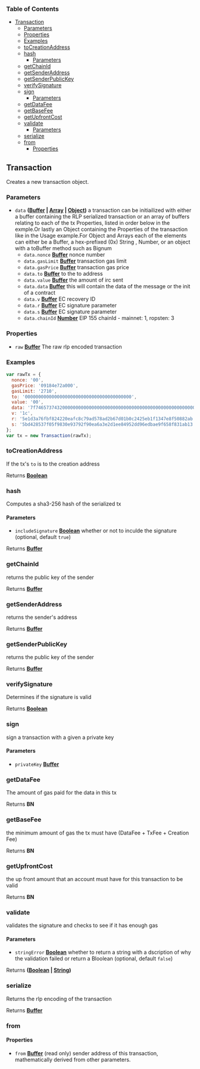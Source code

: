 <!-- Generated by documentation.js. Update this documentation by updating the source code. -->

### Table of Contents

-   [Transaction][1]
    -   [Parameters][2]
    -   [Properties][3]
    -   [Examples][4]
    -   [toCreationAddress][5]
    -   [hash][6]
        -   [Parameters][7]
    -   [getChainId][8]
    -   [getSenderAddress][9]
    -   [getSenderPublicKey][10]
    -   [verifySignature][11]
    -   [sign][12]
        -   [Parameters][13]
    -   [getDataFee][14]
    -   [getBaseFee][15]
    -   [getUpfrontCost][16]
    -   [validate][17]
        -   [Parameters][18]
    -   [serialize][19]
    -   [from][20]
        -   [Properties][21]

## Transaction

Creates a new transaction object.

### Parameters

-   `data` **([Buffer][22] \| [Array][23] \| [Object][24])** a transaction can be initiailized with either a buffer containing the RLP serialized transaction or an array of buffers relating to each of the tx Properties, listed in order below in the exmple.Or lastly an Object containing the Properties of the transaction like in the Usage example.For Object and Arrays each of the elements can either be a Buffer, a hex-prefixed (0x) String , Number, or an object with a toBuffer method such as Bignum
    -   `data.nonce` **[Buffer][22]** nonce number
    -   `data.gasLimit` **[Buffer][22]** transaction gas limit
    -   `data.gasPrice` **[Buffer][22]** transaction gas price
    -   `data.to` **[Buffer][22]** to the to address
    -   `data.value` **[Buffer][22]** the amount of irc sent
    -   `data.data` **[Buffer][22]** this will contain the data of the message or the init of a contract
    -   `data.v` **[Buffer][22]** EC recovery ID
    -   `data.r` **[Buffer][22]** EC signature parameter
    -   `data.s` **[Buffer][22]** EC signature parameter
    -   `data.chainId` **[Number][25]** EIP 155 chainId - mainnet: 1, ropsten: 3

### Properties

-   `raw` **[Buffer][22]** The raw rlp encoded transaction

### Examples

```javascript
var rawTx = {
  nonce: '00',
  gasPrice: '09184e72a000',
  gasLimit: '2710',
  to: '0000000000000000000000000000000000000000',
  value: '00',
  data: '7f7465737432000000000000000000000000000000000000000000000000000000600057',
  v: '1c',
  r: '5e1d3a76fbf824220eafc8c79ad578ad2b67d01b0c2425eb1f1347e8f50882ab',
  s: '5bd428537f05f9830e93792f90ea6a3e2d1ee84952dd96edbae9f658f831ab13'
};
var tx = new Transaction(rawTx);
```

### toCreationAddress

If the tx's `to` is to the creation address

Returns **[Boolean][26]** 

### hash

Computes a sha3-256 hash of the serialized tx

#### Parameters

-   `includeSignature` **[Boolean][26]** whether or not to inculde the signature (optional, default `true`)

Returns **[Buffer][22]** 

### getChainId

returns the public key of the sender

Returns **[Buffer][22]** 

### getSenderAddress

returns the sender's address

Returns **[Buffer][22]** 

### getSenderPublicKey

returns the public key of the sender

Returns **[Buffer][22]** 

### verifySignature

Determines if the signature is valid

Returns **[Boolean][26]** 

### sign

sign a transaction with a given a private key

#### Parameters

-   `privateKey` **[Buffer][22]** 

### getDataFee

The amount of gas paid for the data in this tx

Returns **BN** 

### getBaseFee

the minimum amount of gas the tx must have (DataFee + TxFee + Creation Fee)

Returns **BN** 

### getUpfrontCost

the up front amount that an account must have for this transaction to be valid

Returns **BN** 

### validate

validates the signature and checks to see if it has enough gas

#### Parameters

-   `stringError` **[Boolean][26]** whether to return a string with a dscription of why the validation failed or return a Bloolean (optional, default `false`)

Returns **([Boolean][26] \| [String][27])** 

### serialize

Returns the rlp encoding of the transaction

Returns **[Buffer][22]** 

### from

#### Properties

-   `from` **[Buffer][22]** (read only) sender address of this transaction, mathematically derived from other parameters.

[1]: #transaction

[2]: #parameters

[3]: #properties

[4]: #examples

[5]: #tocreationaddress

[6]: #hash

[7]: #parameters-1

[8]: #getchainid

[9]: #getsenderaddress

[10]: #getsenderpublickey

[11]: #verifysignature

[12]: #sign

[13]: #parameters-2

[14]: #getdatafee

[15]: #getbasefee

[16]: #getupfrontcost

[17]: #validate

[18]: #parameters-3

[19]: #serialize

[20]: #from

[21]: #properties-1

[22]: https://nodejs.org/api/buffer.html

[23]: https://developer.mozilla.org/docs/Web/JavaScript/Reference/Global_Objects/Array

[24]: https://developer.mozilla.org/docs/Web/JavaScript/Reference/Global_Objects/Object

[25]: https://developer.mozilla.org/docs/Web/JavaScript/Reference/Global_Objects/Number

[26]: https://developer.mozilla.org/docs/Web/JavaScript/Reference/Global_Objects/Boolean

[27]: https://developer.mozilla.org/docs/Web/JavaScript/Reference/Global_Objects/String
